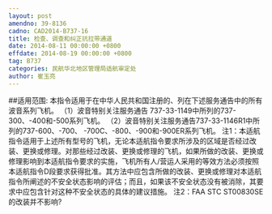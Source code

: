 ```yaml
---
layout: post
amendno: 39-8136
cadno: CAD2014-B737-16
title: 检查、调查和纠正抗拉带通道
date: 2014-08-11 00:00:00 +0800
effdate: 2014-08-19 00:00:00 +0800
tag: B737
categories: 民航华北地区管理局适航审定处
author: 崔玉亮
---
```


##适用范围:
本指令适用于在中华人民共和国注册的、列在下述服务通告中的所有波音系列飞机。
（1）波音特别关注服务通告 737-33-1149中所列的737-300、-400和-500系列飞机。
（2）波音特别关注服务通告737-33-1146R1中所列的737-600、-700、 -700C、-800、-900和-900ER系列飞机。
注1：本适航指令适用于上述所有型号的飞机，无论本适航指令要求所涉及的区域是否经过改装、更换或修理。对那些经过改装、更换或修理的飞机，如果所做的改装、更换或修理影响到本适航指令要求的实施，飞机所有人/营运人采用的等效方法必须按照本适航指令D段要求获得批准。其方法中应包含所做的改装、更换或修理对本适航指令所阐述的不安全状态影响的评估；而且，如果该不安全状态没有被消除，其要求中应包含针对这种不安全状态的具体的建议措施。
注2：FAA STC ST00830SE的改装并不影响?

